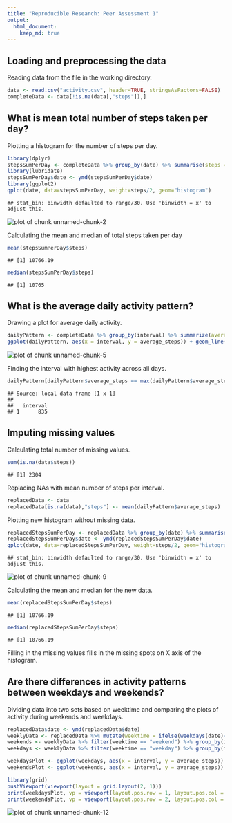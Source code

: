 ```yaml
---
title: "Reproducible Research: Peer Assessment 1"
output: 
  html_document:
    keep_md: true
---
```



## Loading and preprocessing the data
Reading data from the file in the working directory.

```r
data <- read.csv("activity.csv", header=TRUE, stringsAsFactors=FALSE)
completeData <- data[!is.na(data[,"steps"]),]
```


## What is mean total number of steps taken per day?
Plotting a histogram for the number of steps per day.

```r
library(dplyr)
stepsSumPerDay <- completeData %>% group_by(date) %>% summarise(steps = sum(steps))
library(lubridate)
stepsSumPerDay$date <- ymd(stepsSumPerDay$date)
library(ggplot2)
qplot(date, data=stepsSumPerDay, weight=steps/2, geom="histogram")
```

```
## stat_bin: binwidth defaulted to range/30. Use 'binwidth = x' to adjust this.
```

![plot of chunk unnamed-chunk-2](figure/unnamed-chunk-2-1.png) 

Calculating the mean and median of total steps taken per day

```r
mean(stepsSumPerDay$steps)
```

```
## [1] 10766.19
```

```r
median(stepsSumPerDay$steps)
```

```
## [1] 10765
```

## What is the average daily activity pattern?
Drawing a plot for average daily activity.

```r
dailyPattern <- completeData %>% group_by(interval) %>% summarize(average_steps=mean(steps))
ggplot(dailyPattern, aes(x = interval, y = average_steps)) + geom_line()
```

![plot of chunk unnamed-chunk-5](figure/unnamed-chunk-5-1.png) 

Finding the interval with highest activity across all days.

```r
dailyPattern[dailyPattern$average_steps == max(dailyPattern$average_steps),"interval"]
```

```
## Source: local data frame [1 x 1]
## 
##   interval
## 1      835
```
## Imputing missing values
Calculating total number of missing values.

```r
sum(is.na(data$steps))
```

```
## [1] 2304
```

Replacing NAs with mean number of steps per interval.

```r
replacedData <- data
replacedData[is.na(data),"steps"] <- mean(dailyPattern$average_steps)
```

Plotting new histogram without missing data.

```r
replacedStepsSumPerDay <- replacedData %>% group_by(date) %>% summarise(steps = sum(steps))
replacedStepsSumPerDay$date <- ymd(replacedStepsSumPerDay$date)
qplot(date, data=replacedStepsSumPerDay, weight=steps/2, geom="histogram")
```

```
## stat_bin: binwidth defaulted to range/30. Use 'binwidth = x' to adjust this.
```

![plot of chunk unnamed-chunk-9](figure/unnamed-chunk-9-1.png) 

Calculating the mean and median for the new data.

```r
mean(replacedStepsSumPerDay$steps)
```

```
## [1] 10766.19
```

```r
median(replacedStepsSumPerDay$steps)
```

```
## [1] 10766.19
```

Filling in the missing values fills in the missing spots on X axis of the histogram.
## Are there differences in activity patterns between weekdays and weekends?
Dividing data into two sets based on weektime and comparing the plots of activity during weekends and weekdays.

```r
replacedData$date <- ymd(replacedData$date)
weeklyData <- replacedData %>% mutate(weektime = ifelse(weekdays(date)=="Sunday" | weekdays(date)=="Saturday", "weekend", "weekday"))
weekends <- weeklyData %>% filter(weektime == "weekend") %>% group_by(interval) %>% summarize(average_steps=mean(steps))
weekdays <- weeklyData %>% filter(weektime == "weekday") %>% group_by(interval) %>% summarize(average_steps=mean(steps))

weekdaysPlot <- ggplot(weekdays, aes(x = interval, y = average_steps)) + geom_line() + ggtitle("Weekdays")
weekendsPlot <- ggplot(weekends, aes(x = interval, y = average_steps)) + geom_line() + ggtitle("Weekends")

library(grid)
pushViewport(viewport(layout = grid.layout(2, 1)))
print(weekdaysPlot, vp = viewport(layout.pos.row = 1, layout.pos.col = 1))
print(weekendsPlot, vp = viewport(layout.pos.row = 2, layout.pos.col = 1))
```

![plot of chunk unnamed-chunk-12](figure/unnamed-chunk-12-1.png) 
